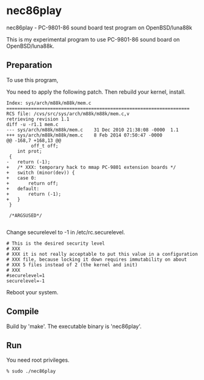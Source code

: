 nec86play
=========

nec86play - PC-9801-86 sound board test program on OpenBSD/luna88k

This is my experimental program to use PC-9801-86 sound board on
OpenBSD/luna88k.

Preparation
-----------
To use this program,

You need to apply the following patch.  Then rebuild your kernel, install.
```
Index: sys/arch/m88k/m88k/mem.c
===================================================================
RCS file: /cvs/src/sys/arch/m88k/m88k/mem.c,v
retrieving revision 1.1
diff -u -r1.1 mem.c
--- sys/arch/m88k/m88k/mem.c	31 Dec 2010 21:38:08 -0000	1.1
+++ sys/arch/m88k/m88k/mem.c	8 Feb 2014 07:50:47 -0000
@@ -168,7 +168,13 @@
         off_t off;
 	int prot;
 {
-	return (-1);
+	/* XXX: temporary hack to mmap PC-9801 extension boards */
+	switch (minor(dev)) {
+	case 0:
+		return off;
+	default:
+		return (-1);
+	}
 }
 
 /*ARGSUSED*/


```

Change securelevel to -1 in /etc/rc.securelevel.
```
# This is the desired security level
# XXX
# XXX it is not really acceptable to put this value in a configuration
# XXX file, because locking it down requires immutability on about
# XXX 5 files instead of 2 (the kernel and init)
# XXX
#securelevel=1
securelevel=-1
```

Reboot your system.

Compile
-------

Build by 'make'.  The executable binary is 'nec86play'.

Run
---

You need root privileges.

```
% sudo ./nec86play
```
